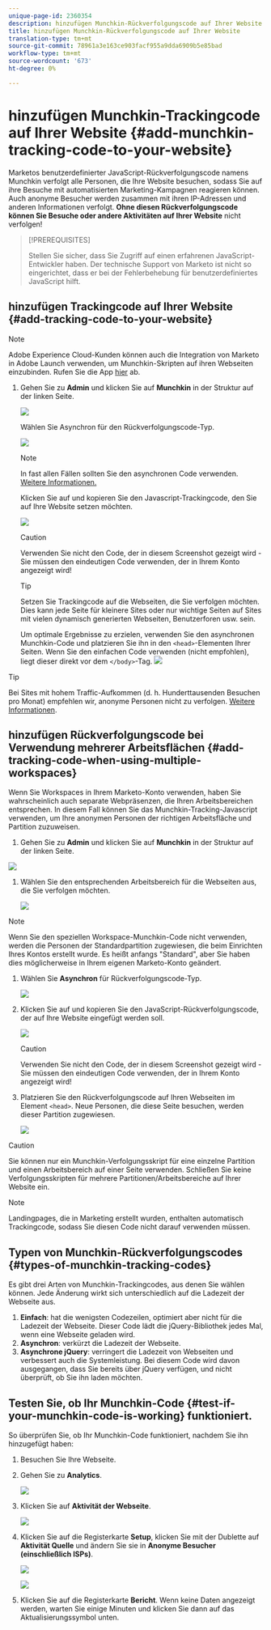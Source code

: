 ```yaml
---
unique-page-id: 2360354
description: hinzufügen Munchkin-Rückverfolgungscode auf Ihrer Website - Marketing Docs - Produktdokumentation
title: hinzufügen Munchkin-Rückverfolgungscode auf Ihrer Website
translation-type: tm+mt
source-git-commit: 78961a3e163ce903facf955a9dda6909b5e85bad
workflow-type: tm+mt
source-wordcount: '673'
ht-degree: 0%

---
```



# hinzufügen Munchkin-Trackingcode auf Ihrer Website {#add-munchkin-tracking-code-to-your-website}

Marketos benutzerdefinierter JavaScript-Rückverfolgungscode namens Munchkin verfolgt alle Personen, die Ihre Website besuchen, sodass Sie auf ihre Besuche mit automatisierten Marketing-Kampagnen reagieren können. Auch anonyme Besucher werden zusammen mit ihren IP-Adressen und anderen Informationen verfolgt. **Ohne diesen Rückverfolgungscode können Sie Besuche oder andere Aktivitäten auf Ihrer Website** nicht verfolgen!

>[!PREREQUISITES]
>
>Stellen Sie sicher, dass Sie Zugriff auf einen erfahrenen JavaScript-Entwickler haben. Der technische Support von Marketo ist nicht so eingerichtet, dass er bei der Fehlerbehebung für benutzerdefiniertes JavaScript hilft.

## hinzufügen Trackingcode auf Ihrer Website {#add-tracking-code-to-your-website}

>[!NOTE]
>
>Adobe Experience Cloud-Kunden können auch die Integration von Marketo in Adobe Launch verwenden, um Munchkin-Skripten auf ihren Webseiten einzubinden. Rufen Sie die App [hier](https://www.adobeexchange.com/experiencecloud.details.101054.html) ab.

1. Gehen Sie zu **Admin** und klicken Sie auf **Munchkin** in der Struktur auf der linken Seite.

   ![](assets/image2015-8-25-16-3a21-3a14.png)

   Wählen Sie Asynchron für den Rückverfolgungscode-Typ.

   ![](assets/image2015-8-25-16-3a24-3a33.png)

   >[!NOTE]
   >
   >In fast allen Fällen sollten Sie den asynchronen Code verwenden. [Weitere Informationen.](#types-of-munchkin-tracking-codes)

   Klicken Sie auf und kopieren Sie den Javascript-Trackingcode, den Sie auf Ihre Website setzen möchten.

   ![](assets/image2015-8-25-16-3a26-3a12.png)

   >[!CAUTION]
   >
   >Verwenden Sie nicht den Code, der in diesem Screenshot gezeigt wird - Sie müssen den eindeutigen Code verwenden, der in Ihrem Konto angezeigt wird!

   >[!TIP]
   >
   >Setzen Sie Trackingcode auf die Webseiten, die Sie verfolgen möchten. Dies kann jede Seite für kleinere Sites oder nur wichtige Seiten auf Sites mit vielen dynamisch generierten Webseiten, Benutzerforen usw. sein.

   Um optimale Ergebnisse zu erzielen, verwenden Sie den asynchronen Munchkin-Code und platzieren Sie ihn in den `<head>`-Elementen Ihrer Seiten. Wenn Sie den einfachen Code verwenden (nicht empfohlen), liegt dieser direkt vor dem `</body>`-Tag.
   ![](assets/image2015-8-25-16-3a5-3a20.png)

>[!TIP]
>
>Bei Sites mit hohem Traffic-Aufkommen (d. h. Hunderttausenden Besuchen pro Monat) empfehlen wir, anonyme Personen nicht zu verfolgen. [Weitere Informationen](https://developers.marketo.com/documentation/websites/lead-tracking-munchkin-js/).

## hinzufügen Rückverfolgungscode bei Verwendung mehrerer Arbeitsflächen {#add-tracking-code-when-using-multiple-workspaces}

Wenn Sie Workspaces in Ihrem Marketo-Konto verwenden, haben Sie wahrscheinlich auch separate Webpräsenzen, die Ihren Arbeitsbereichen entsprechen. In diesem Fall können Sie das Munchkin-Tracking-Javascript verwenden, um Ihre anonymen Personen der richtigen Arbeitsfläche und Partition zuzuweisen.

1. Gehen Sie zu **Admin** und klicken Sie auf **Munchkin** in der Struktur auf der linken Seite.

![](assets/image2015-8-25-16-3a28-3a41.png)

1. Wählen Sie den entsprechenden Arbeitsbereich für die Webseiten aus, die Sie verfolgen möchten.

   ![](assets/image2015-8-25-16-3a30-3a32.png)

>[!NOTE]
>
>Wenn Sie den speziellen Workspace-Munchkin-Code nicht verwenden, werden die Personen der Standardpartition zugewiesen, die beim Einrichten Ihres Kontos erstellt wurde. Es heißt anfangs &quot;Standard&quot;, aber Sie haben dies möglicherweise in Ihrem eigenen Marketo-Konto geändert.

1. Wählen Sie **Asynchron** für Rückverfolgungscode-Typ.

   ![](assets/image2015-8-25-16-3a32-3a42.png)

1. Klicken Sie auf und kopieren Sie den JavaScript-Rückverfolgungscode, der auf Ihre Website eingefügt werden soll.

   ![](assets/image2015-8-25-16-3a34-3a7.png)

   >[!CAUTION]
   >
   >Verwenden Sie nicht den Code, der in diesem Screenshot gezeigt wird - Sie müssen den eindeutigen Code verwenden, der in Ihrem Konto angezeigt wird!

1. Platzieren Sie den Rückverfolgungscode auf Ihren Webseiten im Element `<head>`. Neue Personen, die diese Seite besuchen, werden dieser Partition zugewiesen.

   ![](assets/image2015-8-25-16-3a5-3a20.png)

>[!CAUTION]
>
>Sie können nur ein Munchkin-Verfolgungsskript für eine einzelne Partition und einen Arbeitsbereich auf einer Seite verwenden. Schließen Sie keine Verfolgungsskripten für mehrere Partitionen/Arbeitsbereiche auf Ihrer Website ein.

>[!NOTE]
>
>Landingpages, die in Marketing erstellt wurden, enthalten automatisch Trackingcode, sodass Sie diesen Code nicht darauf verwenden müssen.

## Typen von Munchkin-Rückverfolgungscodes {#types-of-munchkin-tracking-codes}

Es gibt drei Arten von Munchkin-Trackingcodes, aus denen Sie wählen können. Jede Änderung wirkt sich unterschiedlich auf die Ladezeit der Webseite aus.

1. **Einfach**: hat die wenigsten Codezeilen, optimiert aber nicht für die Ladezeit der Webseite. Dieser Code lädt die jQuery-Bibliothek jedes Mal, wenn eine Webseite geladen wird.
1. **Asynchron**: verkürzt die Ladezeit der Webseite.
1. **Asynchrone jQuery**: verringert die Ladezeit von Webseiten und verbessert auch die Systemleistung. Bei diesem Code wird davon ausgegangen, dass Sie bereits über jQuery verfügen, und nicht überprüft, ob Sie ihn laden möchten.

## Testen Sie, ob Ihr Munchkin-Code {#test-if-your-munchkin-code-is-working} funktioniert.

So überprüfen Sie, ob Ihr Munchkin-Code funktioniert, nachdem Sie ihn hinzugefügt haben:

1. Besuchen Sie Ihre Webseite.

1. Gehen Sie zu **Analytics**.

   ![](assets/mainnav-analytics-hand.png)

1. Klicken Sie auf **Aktivität der Webseite**.

   ![](assets/webanalytics.png)

1. Klicken Sie auf die Registerkarte **Setup**, klicken Sie mit der Dublette auf **Aktivität Quelle** und ändern Sie sie in **Anonyme Besucher (einschließlich ISPs)**.

   ![](assets/analytics-activity-source.png)

   ![](assets/activitysource.png)

1. Klicken Sie auf die Registerkarte **Bericht**. Wenn keine Daten angezeigt werden, warten Sie einige Minuten und klicken Sie dann auf das Aktualisierungssymbol unten.
